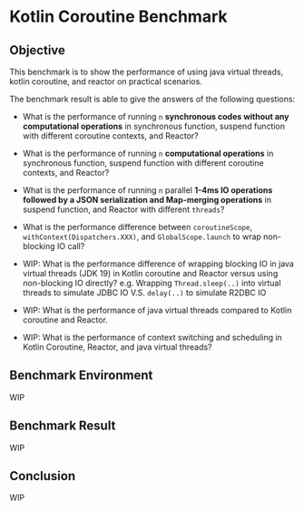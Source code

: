 # Kotlin Coroutine Benchmark 

## Objective
This benchmark is to show the performance of using java virtual threads, 
kotlin coroutine, and reactor on practical scenarios.

The benchmark result is able to give the answers of the following questions:

- What is the performance of running `n` **synchronous codes without any computational operations**
in synchronous function, suspend function with different coroutine contexts, and Reactor?

- What is the performance of running `n` **computational operations** 
in synchronous function, suspend function with different coroutine contexts, and Reactor?

- What is the performance of running `n` parallel **1-4ms IO operations 
followed by a JSON serialization and Map-merging operations** in suspend function, and Reactor
with different `threads`?

- What is the performance difference between `coroutineScope`, `withContext(Dispatchers.XXX)`, and `GlobalScope.launch`
to wrap non-blocking IO call?


- WIP: What is the performance difference of wrapping blocking IO in java virtual threads (JDK 19) 
in Kotlin coroutine and Reactor versus using non-blocking IO directly? 
e.g. Wrapping `Thread.sleep(..)` into virtual threads to simulate JDBC IO V.S. `delay(..)` to simulate R2DBC IO

- WIP: What is the performance of java virtual threads compared to Kotlin coroutine and Reactor.

- WIP: What is the performance of context switching and scheduling in Kotlin Coroutine, Reactor,
  and java virtual threads?


## Benchmark Environment
WIP

## Benchmark Result
WIP

## Conclusion
WIP


